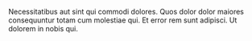 Necessitatibus aut sint qui commodi dolores. Quos dolor dolor maiores consequuntur totam cum molestiae qui. Et error rem sunt adipisci. Ut dolorem in nobis qui.